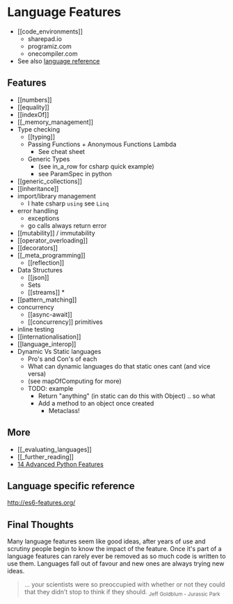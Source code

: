 Language Features
=================

* [[code_environments]]
    * sharepad.io
    * programiz.com
    * onecompiler.com
* See also [language reference](https://computingteachers.uk/static/langauge_reference.html)


Features
--------

* [[numbers]]
* [[equality]]
* [[indexOf]]
* [[_memory_management]]
* Type checking
    * [[typing]]
    * Passing Functions + Anonymous Functions Lambda
        * See cheat sheet
    * Generic Types
        * (see in_a_row for csharp quick example)
        * see ParamSpec in python
* [[generic_collections]]
* [[inheritance]]
* import/library management
    * I hate csharp `using` see `Linq`
* error handling
    * exceptions
    * go calls always return error
* [[mutability]] / immutability
* [[operator_overloading]]
* [[decorators]]
* [[_meta_programming]]
    * [[reflection]]
* Data Structures
    * [[json]]
    * Sets
    * [[streams]]
        * 
* [[pattern_matching]]
* concurrency
    * [[async-await]]
    * [[concurrency]] primitives
* inline testing
* [[internationalisation]]
* [[language_interop]]
* Dynamic Vs Static languages
    * Pro's and Con's of each
    * What can dynamic languages do that static ones cant (and vice versa)
    * (see mapOfComputing for more)
    * TODO: example
        * Return "anything" (in static can do this with Object) .. so what
        * Add a method to an object once created
            * Metaclass!


More
-----

* [[_evaluating_languages]]
* [[_further_reading]]
* [14 Advanced Python Features](https://blog.edward-li.com/tech/advanced-python-features/)

Language specific reference
---------------------------

http://es6-features.org/


Final Thoughts
--------------

Many language features seem like good ideas, after years of use and scrutiny people begin to know the impact of the feature. Once it's part of a language features can rarely ever be removed as so much code is written to use them.
Languages fall out of favour and new ones are always trying new ideas.

> ... your scientists were so preoccupied with whether or not they could that they didn’t stop to think if they should.
<sub>Jeff Goldblum - Jurassic Park</sub>

